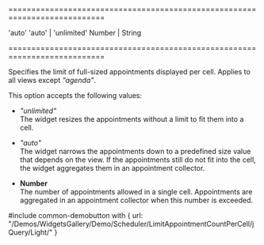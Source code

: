 ===========================================================================
<!--default-->'auto'<!--/default-->
<!--acceptValues-->'auto' | 'unlimited'<!--/acceptValues-->
<!--type-->Number | String<!--/type-->
===========================================================================

<!--shortDescription-->
Specifies the limit of full-sized appointments displayed per cell. Applies to all views except *"agenda"*.
<!--/shortDescription-->

<!--fullDescription-->
This option accepts the following values: 

- *"unlimited"*      
The widget resizes the appointments without a limit to fit them into a cell.

- *"auto"*      
The widget narrows the appointments down to a predefined size value that depends on the view. If the appointments still do not fit into the cell, the widget aggregates them in an appointment collector.

- **Number**    
The number of appointments allowed in a single cell. Appointments are aggregated in an appointment collector when this number is exceeded.

#include common-demobutton with {
    url: "/Demos/WidgetsGallery/Demo/Scheduler/LimitAppointmentCountPerCell/jQuery/Light/"
}
<!--/fullDescription-->